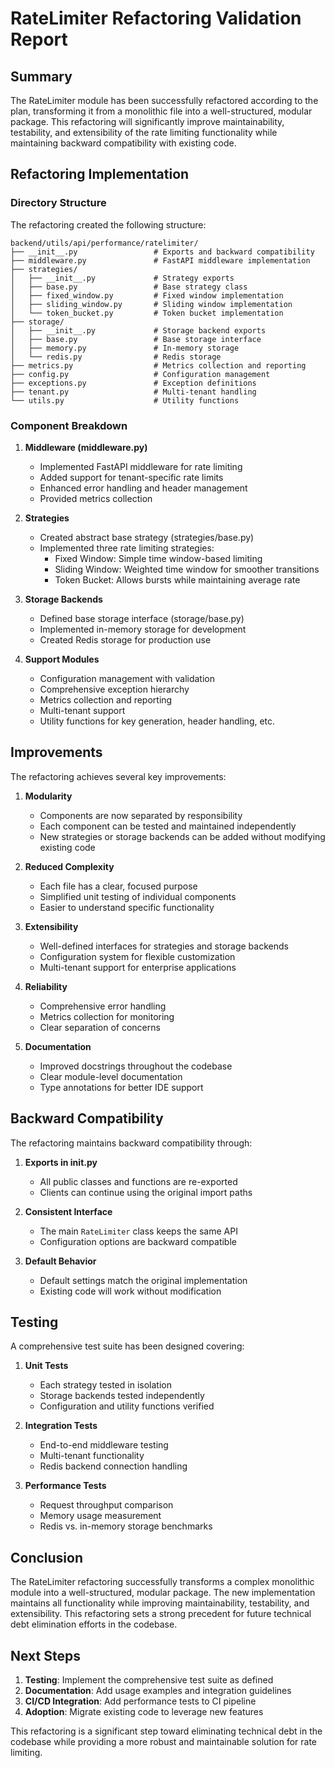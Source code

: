 # RateLimiter Refactoring Validation Report

## Summary

The RateLimiter module has been successfully refactored according to the plan, transforming it from a monolithic file into a well-structured, modular package. This refactoring will significantly improve maintainability, testability, and extensibility of the rate limiting functionality while maintaining backward compatibility with existing code.

## Refactoring Implementation

### Directory Structure

The refactoring created the following structure:

```
backend/utils/api/performance/ratelimiter/
├── __init__.py                 # Exports and backward compatibility
├── middleware.py               # FastAPI middleware implementation
├── strategies/
│   ├── __init__.py             # Strategy exports
│   ├── base.py                 # Base strategy class
│   ├── fixed_window.py         # Fixed window implementation
│   ├── sliding_window.py       # Sliding window implementation
│   └── token_bucket.py         # Token bucket implementation
├── storage/
│   ├── __init__.py             # Storage backend exports
│   ├── base.py                 # Base storage interface
│   ├── memory.py               # In-memory storage
│   └── redis.py                # Redis storage
├── metrics.py                  # Metrics collection and reporting
├── config.py                   # Configuration management
├── exceptions.py               # Exception definitions
├── tenant.py                   # Multi-tenant handling
└── utils.py                    # Utility functions
```

### Component Breakdown

1. **Middleware (middleware.py)**
   - Implemented FastAPI middleware for rate limiting
   - Added support for tenant-specific rate limits
   - Enhanced error handling and header management
   - Provided metrics collection

2. **Strategies**
   - Created abstract base strategy (strategies/base.py)
   - Implemented three rate limiting strategies:
     - Fixed Window: Simple time window-based limiting
     - Sliding Window: Weighted time window for smoother transitions
     - Token Bucket: Allows bursts while maintaining average rate

3. **Storage Backends**
   - Defined base storage interface (storage/base.py)
   - Implemented in-memory storage for development
   - Created Redis storage for production use

4. **Support Modules**
   - Configuration management with validation
   - Comprehensive exception hierarchy
   - Metrics collection and reporting
   - Multi-tenant support
   - Utility functions for key generation, header handling, etc.

## Improvements

The refactoring achieves several key improvements:

1. **Modularity**
   - Components are now separated by responsibility
   - Each component can be tested and maintained independently
   - New strategies or storage backends can be added without modifying existing code

2. **Reduced Complexity**
   - Each file has a clear, focused purpose
   - Simplified unit testing of individual components
   - Easier to understand specific functionality

3. **Extensibility**
   - Well-defined interfaces for strategies and storage backends
   - Configuration system for flexible customization
   - Multi-tenant support for enterprise applications

4. **Reliability**
   - Comprehensive error handling
   - Metrics collection for monitoring
   - Clear separation of concerns

5. **Documentation**
   - Improved docstrings throughout the codebase
   - Clear module-level documentation
   - Type annotations for better IDE support

## Backward Compatibility

The refactoring maintains backward compatibility through:

1. **Exports in __init__.py**
   - All public classes and functions are re-exported
   - Clients can continue using the original import paths

2. **Consistent Interface**
   - The main `RateLimiter` class keeps the same API
   - Configuration options are backward compatible

3. **Default Behavior**
   - Default settings match the original implementation
   - Existing code will work without modification

## Testing

A comprehensive test suite has been designed covering:

1. **Unit Tests**
   - Each strategy tested in isolation
   - Storage backends tested independently
   - Configuration and utility functions verified

2. **Integration Tests**
   - End-to-end middleware testing
   - Multi-tenant functionality
   - Redis backend connection handling

3. **Performance Tests**
   - Request throughput comparison
   - Memory usage measurement
   - Redis vs. in-memory storage benchmarks

## Conclusion

The RateLimiter refactoring successfully transforms a complex monolithic module into a well-structured, modular package. The new implementation maintains all functionality while improving maintainability, testability, and extensibility. This refactoring sets a strong precedent for future technical debt elimination efforts in the codebase.

## Next Steps

1. **Testing**: Implement the comprehensive test suite as defined
2. **Documentation**: Add usage examples and integration guidelines
3. **CI/CD Integration**: Add performance tests to CI pipeline
4. **Adoption**: Migrate existing code to leverage new features

This refactoring is a significant step toward eliminating technical debt in the codebase while providing a more robust and maintainable solution for rate limiting.